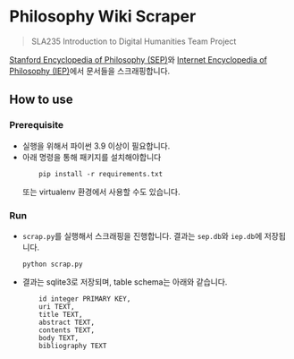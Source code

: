 # Philosophy Wiki Scraper
> SLA235 Introduction to Digital Humanities Team Project

[Stanford Encyclopedia of Philosophy (SEP)](https://plato.stanford.edu/)와
[Internet Encyclopedia of Philosophy (IEP)](https://iep.utm.edu/)에서 문서들을 스크래핑합니다.

## How to use
### Prerequisite
* 실행을 위해서 파이썬 3.9 이상이 필요합니다.
* 아래 명령을 통해 패키지를 설치해야합니다
    ```
        pip install -r requirements.txt
    ```
    또는 virtualenv 환경에서 사용할 수도 있습니다.
### Run
* `scrap.py`를 실행해서 스크래핑을 진행합니다. 결과는 `sep.db`와 `iep.db`에 저장됩니다.
    ```
    python scrap.py
    ```
* 결과는 sqlite3로 저장되며, table schema는 아래와 같습니다.
    ```
        id integer PRIMARY KEY,
        uri TEXT,
        title TEXT,
        abstract TEXT,
        contents TEXT,
        body TEXT,
        bibliography TEXT
    ```